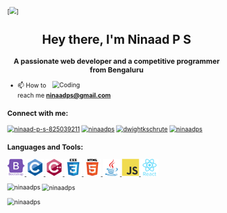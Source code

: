 [![](https://giffiles.alphacoders.com/214/214311.gif)]
<h1 align="center">Hey there, I'm Ninaad P S</h1>
<h3 align="center">A passionate web developer and a competitive programmer from Bengaluru</h3>
<img align="right" alt="Coding" width="400" src="https://media2.giphy.com/media/13HgwGsXF0aiGY/giphy.gif">

- 📫 How to reach me **ninaadps@gmail.com**

<h3 align="left">Connect with me:</h3>
<p align="left">
<a href="https://linkedin.com/in/ninaad-p-s-825039211" target="blank"><img align="center" src="https://raw.githubusercontent.com/rahuldkjain/github-profile-readme-generator/master/src/images/icons/Social/linked-in-alt.svg" alt="ninaad-p-s-825039211" height="30" width="40" /></a>
<a href="https://www.hackerrank.com/ninaadps" target="blank"><img align="center" src="https://raw.githubusercontent.com/rahuldkjain/github-profile-readme-generator/master/src/images/icons/Social/hackerrank.svg" alt="ninaadps" height="30" width="40" /></a>
<a href="https://codeforces.com/profile/dwightkschrute" target="blank"><img align="center" src="https://raw.githubusercontent.com/rahuldkjain/github-profile-readme-generator/master/src/images/icons/Social/codeforces.svg" alt="dwightkschrute" height="30" width="40" /></a>
<a href="https://auth.geeksforgeeks.org/user/ninaadps" target="blank"><img align="center" src="https://raw.githubusercontent.com/rahuldkjain/github-profile-readme-generator/master/src/images/icons/Social/geeks-for-geeks.svg" alt="ninaadps" height="30" width="40" /></a>
</p>

<h3 align="left">Languages and Tools:</h3>
<p align="left"> <a href="https://getbootstrap.com" target="_blank" rel="noreferrer"> <img src="https://raw.githubusercontent.com/devicons/devicon/master/icons/bootstrap/bootstrap-plain-wordmark.svg" alt="bootstrap" width="40" height="40"/> </a> <a href="https://www.cprogramming.com/" target="_blank" rel="noreferrer"> <img src="https://raw.githubusercontent.com/devicons/devicon/master/icons/c/c-original.svg" alt="c" width="40" height="40"/> </a> <a href="https://www.w3schools.com/cpp/" target="_blank" rel="noreferrer"> <img src="https://raw.githubusercontent.com/devicons/devicon/master/icons/cplusplus/cplusplus-original.svg" alt="cplusplus" width="40" height="40"/> </a> <a href="https://www.w3schools.com/css/" target="_blank" rel="noreferrer"> <img src="https://raw.githubusercontent.com/devicons/devicon/master/icons/css3/css3-original-wordmark.svg" alt="css3" width="40" height="40"/> </a> <a href="https://www.w3.org/html/" target="_blank" rel="noreferrer"> <img src="https://raw.githubusercontent.com/devicons/devicon/master/icons/html5/html5-original-wordmark.svg" alt="html5" width="40" height="40"/> </a> <a href="https://www.java.com" target="_blank" rel="noreferrer"> <img src="https://raw.githubusercontent.com/devicons/devicon/master/icons/java/java-original.svg" alt="java" width="40" height="40"/> </a> <a href="https://developer.mozilla.org/en-US/docs/Web/JavaScript" target="_blank" rel="noreferrer"> <img src="https://raw.githubusercontent.com/devicons/devicon/master/icons/javascript/javascript-original.svg" alt="javascript" width="40" height="40"/> </a> <a href="https://reactjs.org/" target="_blank" rel="noreferrer"> <img src="https://raw.githubusercontent.com/devicons/devicon/master/icons/react/react-original-wordmark.svg" alt="react" width="40" height="40"/> </a> </p>

<p><img align="left" src="https://github-readme-stats.vercel.app/api/top-langs?username=ninaadps&show_icons=true&locale=en&layout=compact" alt="ninaadps" /></p>

<p>&nbsp;<img align="center" src="https://github-readme-stats.vercel.app/api?username=ninaadps&show_icons=true&locale=en" alt="ninaadps" /></p>

<p><img align="center" src="https://github-readme-streak-stats.herokuapp.com/?user=ninaadps&" alt="ninaadps" /></p>
